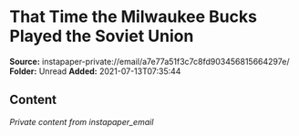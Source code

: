 # That Time the Milwaukee Bucks Played the Soviet Union

**Source:** instapaper-private://email/a7e77a51f3c7c8fd903456815664297e/
**Folder:** Unread
**Added:** 2021-07-13T07:35:44




## Content
*Private content from instapaper_email*
